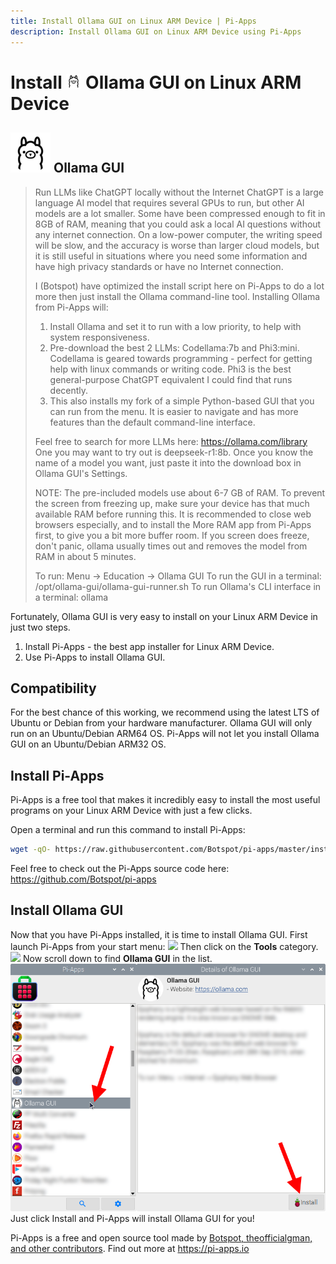```yaml
---
title: Install Ollama GUI on Linux ARM Device | Pi-Apps
description: Install Ollama GUI on Linux ARM Device using Pi-Apps
---
```

<div class="simple-install-content content">

# Install <img src="/img/app-icons/Ollama GUI/icon-64.png" height=24> Ollama GUI on Linux ARM Device

## <img src="/img/app-icons/Ollama GUI/icon-64.png"> Ollama GUI
> Run LLMs like ChatGPT locally without the Internet
> ChatGPT is a large language AI model that requires several GPUs to run, but other AI models are a lot smaller. Some have been compressed enough to fit in 8GB of RAM, meaning that you could ask a local AI questions without any internet connection. On a low-power computer, the writing speed will be slow, and the accuracy is worse than larger cloud models, but it is still useful in situations where you need some information and have high privacy standards or have no Internet connection.
> 
> I (Botspot) have optimized the install script here on Pi-Apps to do a lot more then just install the Ollama command-line tool. Installing Ollama from Pi-Apps will:
> 1. Install Ollama and set it to run with a low priority, to help with system responsiveness.
> 2. Pre-download the best 2 LLMs: Codellama:7b and Phi3:mini. Codellama is geared towards programming - perfect for getting help with linux commands or writing code. Phi3 is the best general-purpose ChatGPT equivalent I could find that runs decently.
> 3. This also installs my fork of a simple Python-based GUI that you can run from the menu. It is easier to navigate and has more features than the default command-line interface.
> 
> Feel free to search for more LLMs here: https://ollama.com/library
> One you may want to try out is deepseek-r1:8b. Once you know the name of a model you want, just paste it into the download box in Ollama GUI's Settings.
> 
> NOTE: The pre-included models use about 6-7 GB of RAM. To prevent the screen from freezing up, make sure your device has that much available RAM before running this. It is recommended to close web browsers especially, and to install the More RAM app from Pi-Apps first, to give you a bit more buffer room. If you screen does freeze, don't panic, ollama usually times out and removes the model from RAM in about 5 minutes.
> 
> To run: Menu -> Education -> Ollama GUI
> To run the GUI in a terminal: /opt/ollama-gui/ollama-gui-runner.sh
> To run Ollama's CLI interface in a terminal: ollama

Fortunately, Ollama GUI is very easy to install on your Linux ARM Device in just two steps.
1. Install Pi-Apps - the best app installer for Linux ARM Device.
2. Use Pi-Apps to install Ollama GUI.
</div>
<div class="simple-install-content content">

## Compatibility
For the best chance of this working, we recommend using the latest LTS of Ubuntu or Debian from your hardware manufacturer.
Ollama GUI will only run on an Ubuntu/Debian ARM64 OS. Pi-Apps will not let you install Ollama GUI on an Ubuntu/Debian ARM32 OS.
</div>
<div class="simple-install-content content">

## Install Pi-Apps

Pi-Apps is a free tool that makes it incredibly easy to install the most useful programs on your Linux ARM Device with just a few clicks.

Open a terminal and run this command to install Pi-Apps:
```bash
wget -qO- https://raw.githubusercontent.com/Botspot/pi-apps/master/install | bash
```
Feel free to check out the Pi-Apps source code here: https://github.com/Botspot/pi-apps
</div>
<div class="simple-install-content content">

## Install Ollama GUI

Now that you have Pi-Apps installed, it is time to install Ollama GUI.
First launch Pi-Apps from your start menu:
<img src="/img/start-menu.png">
Then click on the <b>Tools</b> category.
<img src="/img/category-selections/Tools.png">
Now scroll down to find <b>Ollama GUI</b> in the list.
<img src="/img/app-icons/Ollama GUI/app-selection.png">
Just click Install and Pi-Apps will install Ollama GUI for you!
</div>
<div class="simple-install-content content">

Pi-Apps is a free and open source tool made by [Botspot, theofficialgman, and other contributors](/about/#contributors). Find out more at https://pi-apps.io
</div>
